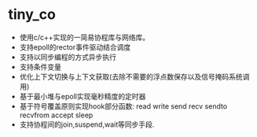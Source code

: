 # tiny_co
* 使用c/c++实现的一简易协程库与网络库。
* 支持epoll的rector事件驱动结合调度
* 支持以同步编程的方式异步执行
* 支持条件变量
* 优化上下文切换与上下文获取(去除不需要的浮点数保存以及信号掩码系统调用)
* 基于最小堆与epoll实现毫秒精度的定时器
* 基于符号覆盖原则实现hook部分函数:
read  write  send  recv  sendto  recvfrom  accept sleep
* 支持协程间的join,suspend,wait等同步手段.

